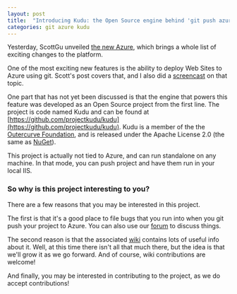 ```yaml
---
layout: post
title:  "Introducing Kudu: the Open Source engine behind 'git push azure master'"
categories: git azure kudu
---
```



Yesterday, ScottGu unveiled [the new Azure](http://weblogs.asp.net/scottgu/archive/2012/06/07/meet-the-new-windows-azure.aspx), which brings a whole list of exciting changes to the platform.

One of the most exciting new features is the ability to deploy Web Sites to Azure using git. Scott's post covers that, and I also did a [screencast](http://www.youtube.com/watch?v=72SAHWUHnzA&amp;hd=1) on that topic.

One part that has not yet been discussed is that the engine that powers this feature was developed as an Open Source project from the first line. The project is code named Kudu and can be found at [https://github.com/projectkudu/kudu](https://github.com/projectkudu/kudu). Kudu is a member of the the [Outercurve Foundation](http://www.outercurve.org/), and is released under the Apache License 2.0 (the same as [NuGet](http://nuget.codeplex.com)).

This project is actually not tied to Azure, and can run standalone on any machine. In that mode, you can push project and have them run in your local IIS.

### So why is this project interesting to you?

There are a few reasons that you may be interested in this project.

The first is that it's a good place to file bugs that you run into when you git push your project to Azure. You can also use our [forum](http://social.msdn.microsoft.com/Forums/en-US/azuregit) to discuss things.

The second reason is that the associated [wiki](https://github.com/projectkudu/kudu/wiki) contains lots of useful info about it. Well, at this time there isn't all that much there, but the idea is that we'll grow it as we go forward. And of course, wiki contributions are welcome!

And finally, you may be interested in contributing to the project, as we do accept contributions!

